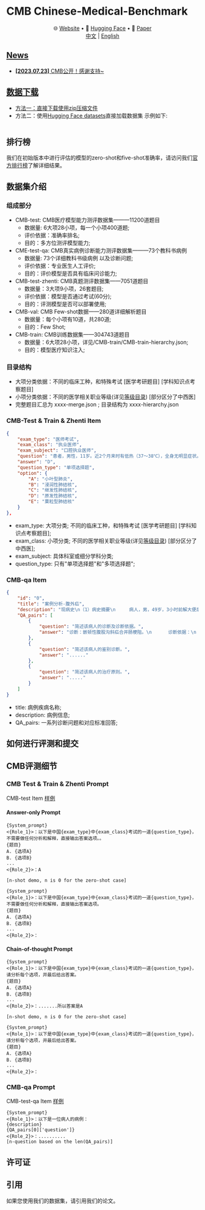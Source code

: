 # CMB Chinese-Medical-Benchmark 
<p align="center">
   🌐 <a href="" target="_blank">Website</a> • 🤗 <a href="" target="_blank">Hugging Face</a> • 📃 <a href="" target="_blank">Paper</a>  <br>  <a href="">   中文</a> | <a href="">English 
</p>

## News

* **[2023.07.23]**  CMB公开！感谢支持~


## 数据下载
- 方法一：直接下载使用[zip压缩文件]()
- 方法二：使用[Hugging Face datasets]()直接加载数据集 示例如下:
  ```python
  ```
## 排行榜
我们在初始版本中进行评估的模型的zero-shot和five-shot准确率，请访问我们[官方排行榜]()了解详细结果。


## 数据集介绍
### 组成部分
- CMB-test: CMB医疗模型能力测评数据集———11200道题目
   - 数据量: 6大项28小项，每一个小项400道题;
   - 评价依据：准确率排名;
   - 目的：多方位测评模型能力;
- CME-test-qa: CMB真实病例诊断能力测评数据集———73个教科书病例
   - 数据量: 73个详细教科书级病例 以及诊断问题;
   - 评价依据：专业医生人工评价;
   - 目的：评价模型是否具有临床问诊能力;
- CMB-test-zhenti: CMB真题测评数据集——7051道题目
   - 数据量：3大项9小项，26套题目;
   - 评价依据：模型是否通过考试(60分);
   - 目的：评测模型是否可以部署使用;
- CMB-val: CMB Few-shot数据——280道详细解析题目
   - 数据量：每个小项有10道，共280道;
   - 目的：Few Shot;
- CMB-train: CMB训练数据集——304743道题目
   - 数据量：6大项28小项，详见/CMB-train/CMB-train-hierarchy.json;
   - 目的：模型医疗知识注入;

### 目录结构
- 大项分类依据：不同的临床工种，和特殊考试 [医学考研题目] [学科知识点考察题目]
- 小项分类依据：不同的医学相关职业等级(详见[等级目录](catalog.md)) [部分区分了中西医] 
- 完整题目汇总为 xxxx-merge.json ; 目录结构为 xxxx-hierarchy.json

### CMB-Test & Train & Zhenti Item 
```json
{
    "exam_type": "医师考试",
    "exam_class": "执业医师",
    "exam_subject": "口腔执业医师",
    "question": "患者，男性，11岁。近2个月来时有低热（37～38℃），全身无明显症状。查体无明显阳性体征。X线检查发现右肺中部有一直径约0.8cm类圆形病灶，边缘稍模糊，肺门淋巴结肿大。此男孩可能患",
    "answer": "D",
    "question_type": "单项选择题",
    "option": {
        "A": "小叶型肺炎",
        "B": "浸润性肺结核",
        "C": "继发性肺结核",
        "D": "原发性肺结核",
        "E": "粟粒型肺结核"
    }
},
```
- exam_type: 大项分类; 不同的临床工种，和特殊考试 [医学考研题目] [学科知识点考察题目];
- exam_class: 小项分类; 不同的医学相关职业等级(详见[等级目录](catalog.md)) [部分区分了中西医];
- exam_subject: 具体科室或细分学科分类; 
- question_type: 只有"单项选择题"和"多项选择题";

### CMB-qa Item 
```json
{
    "id": "0",
    "title": "案例分析-腹外疝",
    "description": "现病史\n（1）病史摘要\n     病人，男，49岁，3小时前解大便后出现右下腹疼痛，右下腹可触及一包块，既往体健。\n（2）主诉\n     右下腹痛并自扪及包块3小时。\n\n体格检查\n体温： T 37.8℃，P 101次／分，呼吸22次/分，BP 100/60mmHg，腹软，未见胃肠型蠕动波，肝脾肋下未及，于右侧腹股沟区可扪及一圆形肿块，约4cm×4cm大小，有压痛、界欠清，且肿块位于腹股沟韧带上内方。\n\n辅助检查\n（1）实验室检查\n     血常规：WBC 5.0×109／L，N 78％。\n     尿常规正常。\n（2）多普勒超声检查\n     沿腹股沟纵切可见一多层分布的混合回声区，宽窄不等，远端膨大，边界整齐，长约4～5cm。\n（3）腹部X线检查\n     可见阶梯状液气平。",
    "QA_pairs": [
        {
            "question": "简述该病人的诊断及诊断依据。",
            "answer": "诊断：嵌顿性腹股沟斜疝合并肠梗阻。\n      诊断依据：\n      ①右下腹痛并自扪及包块3小时；\n      ②有腹胀、呕吐，类似肠梗阻表现；腹部平片可见阶梯状液平，考虑肠梗阻可能；腹部B超考虑， \n腹部包块内可能为肠管可能；\n      ③有轻度毒性反应或是中毒反应，如 T 37.8℃，P 101次／分，白细胞中性分类78％；\n      ④腹股沟区包块位于腹股沟韧带上内方。"
        },
        {
            "question": "简述该病人的鉴别诊断。",
            "answer": "......"
        },
        {
            "question": "简述该病人的治疗原则。",
            "answer": "....."
        }
    ]
}
```
- title: 病例疾病名称;
- description: 病例信息;
- QA_pairs: 一系列诊断问题和对应标准回答;



## 如何进行评测和提交


## CMB评测细节

### CMB Test & Train & Zhenti Prompt
CMB-test Item [样例]()
#### Answer-only Prompt
```
{System_prompt}
<{Role_1}>：以下是中国{exam_type}中{exam_class}考试的一道{question_type}，不需要做任何分析和解释，直接输出答案选项。。
{题目}
A. {选项A}
B. {选项B}
...
<{Role_2}>：A

[n-shot demo, n is 0 for the zero-shot case]

{System_prompt}
<{Role_1}>：以下是中国{exam_type}中{exam_class}考试的一道{question_type}，不需要做任何分析和解释，直接输出答案选项。
{题目}
A. {选项A}
B. {选项B}
...
<{Role_2}>：
```
#### Chain-of-thought Prompt

```
{System_prompt}
<{Role_1}>：以下是中国{exam_type}中{exam_class}考试的一道{question_type}，请分析每个选项，并最后给出答案。
{题目}
A. {选项A}
B. {选项B}
...
<{Role_2}>：.......所以答案是A

[n-shot demo, n is 0 for the zero-shot case]

{System_prompt}
<{Role_1}>：以下是中国{exam_type}中{exam_class}考试的一道{question_type}，请分析每个选项，并最后给出答案。
{题目}
A. {选项A}
B. {选项B}
...
<{Role_2}>：
```

### CMB-qa Prompt
CMB-test-qa Item [样例]()
```
{System_prompt}
<{Role_1}>：以下是一位病人的病例：
{description}
{QA_pairs[0]['question']}
<{Role_2}>：..........
[n-question based on the len(QA_pairs)]
```


## 许可证




## 引用

如果您使用我们的数据集，请引用我们的论文。
```

```
